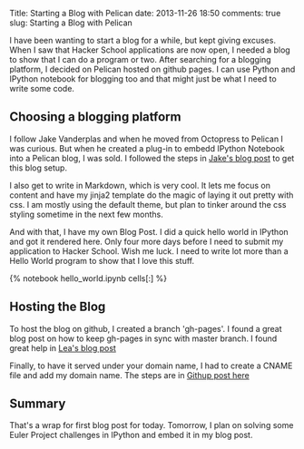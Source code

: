 Title: Starting a Blog with Pelican
date: 2013-11-26 18:50
comments: true
slug: Starting a Blog with Pelican

<!-- PELICAN_BEGIN_SUMMARY -->
I have been wanting to start a blog for a while, but kept giving excuses.  When I saw that Hacker School applications are now open, I needed a blog to show that I can do a program or two.  After searching for a blogging platform, I decided on Pelican hosted on github pages.  I can use Python and IPython notebook for blogging too and that might just be what I need to write some code.
<!-- PELICAN_END_SUMMARY -->

Choosing a blogging platform
----------------------------
I follow Jake Vanderplas and when he moved from Octopress to Pelican I was curious.  But when he created a plug-in to embedd IPython Notebook into a Pelican blog, I was sold.  I followed the steps in [Jake's blog post](http://jakevdp.github.io/blog/2013/05/07/migrating-from-octopress-to-pelican/) to get this blog setup.

I also get to write in Markdown, which is very cool.  It lets me focus on content and have my jinja2 template do the magic of laying it out pretty with css.  I am mostly using the default theme, but plan to tinker around the css styling sometime in the next few months.

And with that, I have my own Blog Post.  I did a quick hello world in IPython and got it rendered here.  Only four more days before I need to submit my application to Hacker School.  Wish me luck.  I need to write lot more than a Hello World program to show that I love this stuff.

{% notebook hello_world.ipynb cells[:] %}

Hosting the Blog
----------------
To host the blog on github, I created a branch 'gh-pages'.  I found a great blog post on how to keep gh-pages in sync with master branch.  I found great help in [Lea's blog post](http://lea.verou.me/2011/10/easily-keep-gh-pages-in-sync-with-master/)

Finally, to have it served under your domain name, I had to create a CNAME file and add my domain name. The steps are in [Githup post here](https://help.github.com/articles/setting-up-a-custom-domain-with-pages)

Summary
-------
That's a wrap for first blog post for today.  Tomorrow, I plan on solving some Euler Project challenges in IPython and embed it in my blog post.